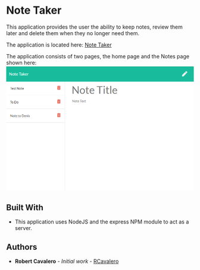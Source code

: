 # Note Taker

This application provides the user the ability to keep notes, review them later and delete them when they no longer need them.

The application is located here: [Note Taker](https://rcavalero.github.io/notetaker/) 

The application consists of two pages, the home page and the Notes page shown here:
![Note Taker](/public/assets/images/notetaker.png)

## Built With

* This application uses NodeJS and the express NPM module to act as a server.

## Authors

* **Robert Cavalero** - *Initial work* - [RCavalero](https://github.com/rcavalero)
